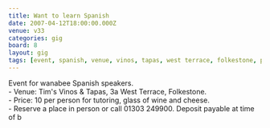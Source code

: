 ```yaml
---
title: Want to learn Spanish
date: 2007-04-12T18:00:00.000Z
venue: v33
categories: gig
board: 8
layout: gig
tags: [event, spanish, venue, vinos, tapas, west terrace, folkestone, price, reserve, deposit]
---
```

Event for wanabee Spanish speakers.<br /> - Venue: Tim's Vinos & Tapas, 3a West Terrace, Folkestone.<br /> - Price: 10 per person for tutoring, glass of wine and cheese.<br /> - Reserve a place in person or call 01303 249900. Deposit payable at time of b